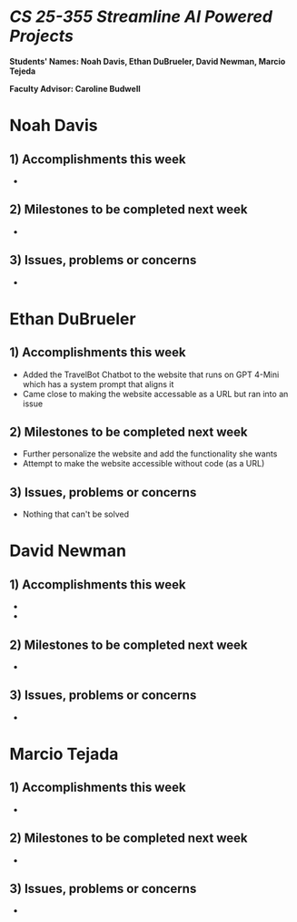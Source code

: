 # *CS 25-355 Streamline AI Powered Projects*

**Students' Names: Noah Davis, Ethan DuBrueler, David Newman, Marcio Tejeda**

**Faculty Advisor: Caroline Budwell**

# Noah Davis

## 1) Accomplishments this week ##
   -  

## 2) Milestones to be completed next week ##
   -  

## 3) Issues, problems or concerns ##
   - 

# Ethan DuBrueler

## 1) Accomplishments this week ##
   -  Added the TravelBot Chatbot to the website that runs on GPT 4-Mini which has a system prompt that aligns it
   -  Came close to making the website accessable as a URL but ran into an issue


## 2) Milestones to be completed next week ##
   -  Further personalize the website and add the functionality she wants
   -  Attempt to make the website accessible without code (as a URL)


## 3) Issues, problems or concerns ##
   - Nothing that can't be solved

# David Newman

## 1) Accomplishments this week ##
   -  
   -  

## 2) Milestones to be completed next week ##
   -  


## 3) Issues, problems or concerns ##
   -  



# Marcio Tejada

## 1) Accomplishments this week ##
   -  


## 2) Milestones to be completed next week ##
   -



 

## 3) Issues, problems or concerns ##
   - 
